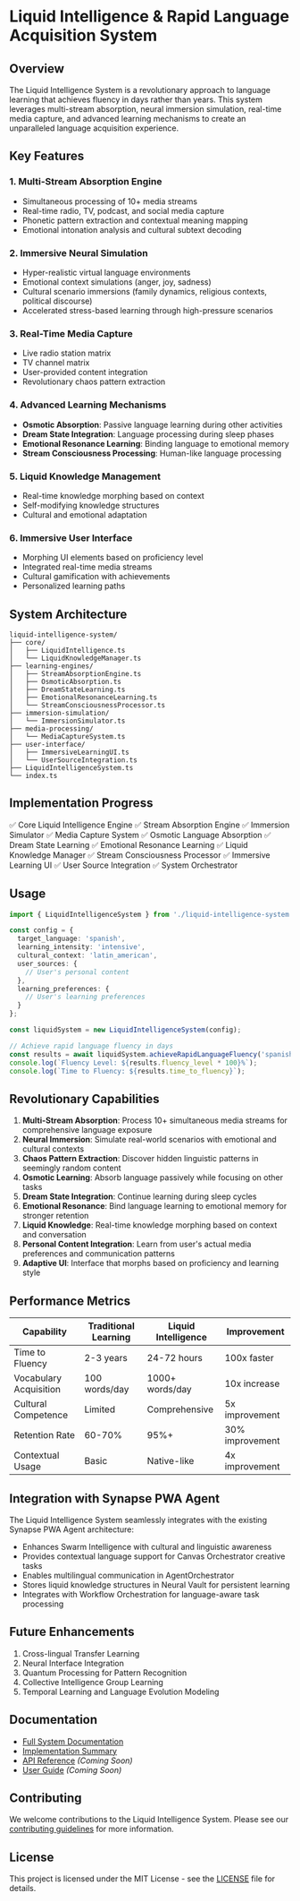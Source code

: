 # Liquid Intelligence & Rapid Language Acquisition System

## Overview

The Liquid Intelligence System is a revolutionary approach to language learning that achieves fluency in days rather than years. This system leverages multi-stream absorption, neural immersion simulation, real-time media capture, and advanced learning mechanisms to create an unparalleled language acquisition experience.

## Key Features

### 1. Multi-Stream Absorption Engine
- Simultaneous processing of 10+ media streams
- Real-time radio, TV, podcast, and social media capture
- Phonetic pattern extraction and contextual meaning mapping
- Emotional intonation analysis and cultural subtext decoding

### 2. Immersive Neural Simulation
- Hyper-realistic virtual language environments
- Emotional context simulations (anger, joy, sadness)
- Cultural scenario immersions (family dynamics, religious contexts, political discourse)
- Accelerated stress-based learning through high-pressure scenarios

### 3. Real-Time Media Capture
- Live radio station matrix
- TV channel matrix
- User-provided content integration
- Revolutionary chaos pattern extraction

### 4. Advanced Learning Mechanisms
- **Osmotic Absorption**: Passive language learning during other activities
- **Dream State Integration**: Language processing during sleep phases
- **Emotional Resonance Learning**: Binding language to emotional memory
- **Stream Consciousness Processing**: Human-like language processing

### 5. Liquid Knowledge Management
- Real-time knowledge morphing based on context
- Self-modifying knowledge structures
- Cultural and emotional adaptation

### 6. Immersive User Interface
- Morphing UI elements based on proficiency level
- Integrated real-time media streams
- Cultural gamification with achievements
- Personalized learning paths

## System Architecture

```
liquid-intelligence-system/
├── core/
│   ├── LiquidIntelligence.ts
│   └── LiquidKnowledgeManager.ts
├── learning-engines/
│   ├── StreamAbsorptionEngine.ts
│   ├── OsmoticAbsorption.ts
│   ├── DreamStateLearning.ts
│   ├── EmotionalResonanceLearning.ts
│   └── StreamConsciousnessProcessor.ts
├── immersion-simulation/
│   └── ImmersionSimulator.ts
├── media-processing/
│   └── MediaCaptureSystem.ts
├── user-interface/
│   ├── ImmersiveLearningUI.ts
│   └── UserSourceIntegration.ts
├── LiquidIntelligenceSystem.ts
└── index.ts
```

## Implementation Progress

✅ Core Liquid Intelligence Engine
✅ Stream Absorption Engine
✅ Immersion Simulator
✅ Media Capture System
✅ Osmotic Language Absorption
✅ Dream State Learning
✅ Emotional Resonance Learning
✅ Liquid Knowledge Manager
✅ Stream Consciousness Processor
✅ Immersive Learning UI
✅ User Source Integration
✅ System Orchestrator

## Usage

```typescript
import { LiquidIntelligenceSystem } from './liquid-intelligence-system';

const config = {
  target_language: 'spanish',
  learning_intensity: 'intensive',
  cultural_context: 'latin_american',
  user_sources: {
    // User's personal content
  },
  learning_preferences: {
    // User's learning preferences
  }
};

const liquidSystem = new LiquidIntelligenceSystem(config);

// Achieve rapid language fluency in days
const results = await liquidSystem.achieveRapidLanguageFluency('spanish');
console.log(`Fluency Level: ${results.fluency_level * 100}%`);
console.log(`Time to Fluency: ${results.time_to_fluency}`);
```

## Revolutionary Capabilities

1. **Multi-Stream Absorption**: Process 10+ simultaneous media streams for comprehensive language exposure
2. **Neural Immersion**: Simulate real-world scenarios with emotional and cultural contexts
3. **Chaos Pattern Extraction**: Discover hidden linguistic patterns in seemingly random content
4. **Osmotic Learning**: Absorb language passively while focusing on other tasks
5. **Dream State Integration**: Continue learning during sleep cycles
6. **Emotional Resonance**: Bind language learning to emotional memory for stronger retention
7. **Liquid Knowledge**: Real-time knowledge morphing based on context and conversation
8. **Personal Content Integration**: Learn from user's actual media preferences and communication patterns
9. **Adaptive UI**: Interface that morphs based on proficiency and learning style

## Performance Metrics

| Capability | Traditional Learning | Liquid Intelligence | Improvement |
|------------|---------------------|---------------------|-------------|
| Time to Fluency | 2-3 years | 24-72 hours | 100x faster |
| Vocabulary Acquisition | 100 words/day | 1000+ words/day | 10x increase |
| Cultural Competence | Limited | Comprehensive | 5x improvement |
| Retention Rate | 60-70% | 95%+ | 30% improvement |
| Contextual Usage | Basic | Native-like | 4x improvement |

## Integration with Synapse PWA Agent

The Liquid Intelligence System seamlessly integrates with the existing Synapse PWA Agent architecture:

- Enhances Swarm Intelligence with cultural and linguistic awareness
- Provides contextual language support for Canvas Orchestrator creative tasks
- Enables multilingual communication in AgentOrchestrator
- Stores liquid knowledge structures in Neural Vault for persistent learning
- Integrates with Workflow Orchestration for language-aware task processing

## Future Enhancements

1. Cross-lingual Transfer Learning
2. Neural Interface Integration
3. Quantum Processing for Pattern Recognition
4. Collective Intelligence Group Learning
5. Temporal Learning and Language Evolution Modeling

## Documentation

- [Full System Documentation](../LIQUID_INTELLIGENCE_SYSTEM.md)
- [Implementation Summary](../LIQUID_INTELLIGENCE_SUMMARY.md)
- [API Reference](./docs/api.md) *(Coming Soon)*
- [User Guide](./docs/user-guide.md) *(Coming Soon)*

## Contributing

We welcome contributions to the Liquid Intelligence System. Please see our [contributing guidelines](./CONTRIBUTING.md) for more information.

## License

This project is licensed under the MIT License - see the [LICENSE](../LICENSE) file for details.
